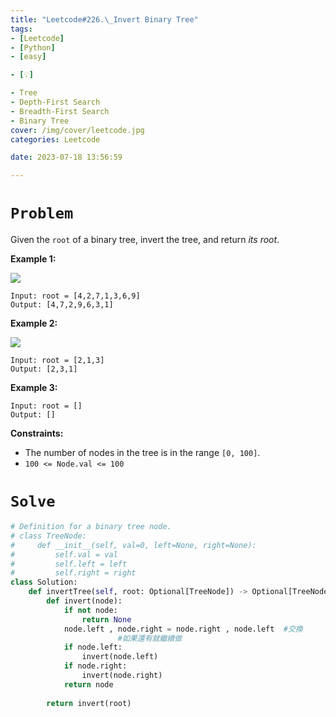 ```yaml
---
title: "Leetcode#226.\_Invert Binary Tree"
tags:
- [Leetcode]
- [Python]
- [easy]

- [💡]

- Tree
- Depth-First Search
- Breadth-First Search
- Binary Tree
cover: /img/cover/leetcode.jpg
categories: Leetcode

date: 2023-07-18 13:56:59

---
```

# `Problem`

Given the `root` of a binary tree, invert the tree, and return *its root*.

**Example 1:**

![](https://assets.leetcode.com/uploads/2021/03/14/invert1-tree.jpg)

```
Input: root = [4,2,7,1,3,6,9]
Output: [4,7,2,9,6,3,1]

```

**Example 2:**

![](https://assets.leetcode.com/uploads/2021/03/14/invert2-tree.jpg)

```
Input: root = [2,1,3]
Output: [2,3,1]

```

**Example 3:**

```
Input: root = []
Output: []

```

**Constraints:**

- The number of nodes in the tree is in the range `[0, 100]`.
- `100 <= Node.val <= 100`

# `Solve`

```python
# Definition for a binary tree node.
# class TreeNode:
#     def __init__(self, val=0, left=None, right=None):
#         self.val = val
#         self.left = left
#         self.right = right
class Solution:
    def invertTree(self, root: Optional[TreeNode]) -> Optional[TreeNode]:
        def invert(node):
            if not node:
                return None
            node.left , node.right = node.right , node.left  #交換
						#如果還有就繼續做
            if node.left:
                invert(node.left)
            if node.right:
                invert(node.right)
            return node
        
        return invert(root)
```
